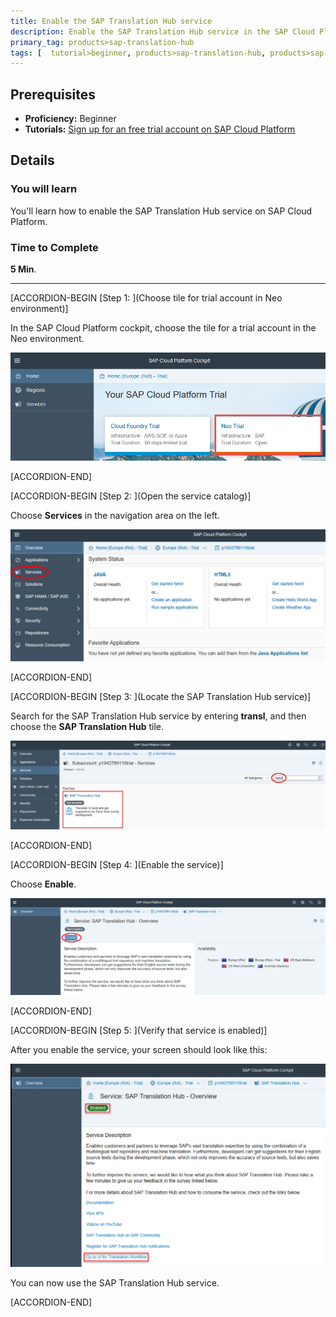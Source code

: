 ```yaml
---
title: Enable the SAP Translation Hub service
description: Enable the SAP Translation Hub service in the SAP Cloud Platform cockpit.
primary_tag: products>sap-translation-hub
tags: [  tutorial>beginner, products>sap-translation-hub, products>sap-cloud-platform ]
---
```


## Prerequisites  
 - **Proficiency:** Beginner
 - **Tutorials:** [Sign up for an free trial account on SAP Cloud Platform](https://www.sap.com/developer/tutorials/hcp-create-trial-account.html)

## Details
### You will learn  
You'll learn how to enable the SAP Translation Hub service on SAP Cloud Platform.

### Time to Complete
**5 Min**.

---
[ACCORDION-BEGIN [Step 1: ](Choose tile for trial account in Neo environment)]

In the SAP Cloud Platform cockpit, choose the tile for a trial account in the Neo environment.

![Access trial account in Neo environment](sth-open-scp-cockpit.png)


[ACCORDION-END]

[ACCORDION-BEGIN [Step 2: ](Open the service catalog)]

Choose **Services** in the navigation area on the left.

![Open service catalog](sth-open-services.png)


[ACCORDION-END]

[ACCORDION-BEGIN [Step 3: ](Locate the SAP Translation Hub service)]

Search for the SAP Translation Hub service by entering **transl**, and then choose the **SAP Translation Hub** tile.

![Find Translation Hub service](sth-search-tran.png)


[ACCORDION-END]

[ACCORDION-BEGIN [Step 4: ](Enable the service)]

Choose **Enable**.

![Choose enable](sth-enable-service.png)


[ACCORDION-END]

[ACCORDION-BEGIN [Step 5: ](Verify that service is enabled)]

After you enable the service, your screen should look like this:

![Verify enabled state](sth-enable-service-confirm.png)

You can now use the SAP Translation Hub service.


[ACCORDION-END]
